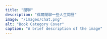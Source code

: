 ```yaml
---
title: "閒聊"
description: "偶爾閒聊一些人生閱歷"
image: "/images/chat.png" 
alt: "Book Category Cover" 
caption: "A brief description of the image"
---
```



